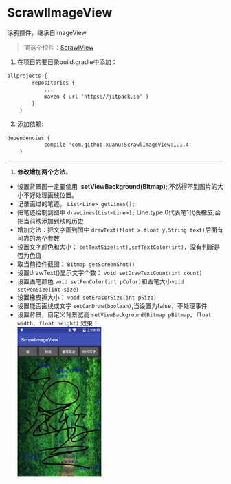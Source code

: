 # ScrawlImageView
涂鸦控件，继承自ImageView
> 同这个控件：[ScrawlView](https://github.com/xuanu/ScrawlView)   
  
1. 在项目的要目录build.gradle中添加：    
  
```
allprojects {
		repositories {
			...
			maven { url 'https://jitpack.io' }
		}
	}
```    

2. 添加依赖:  
   
```
dependencies {
	        compile 'com.github.xuanu:ScrawlImageView:1.1.4'
	}
```  

***  

1. **修改增加两个方法**。  
- 设置背景图一定要使用  **setViewBackground(Bitmap);**,不然得不到图片的大小不好处理画线位置。    
- 记录画过的笔迹。  `List<Line> getLines();`    
- 把笔迹绘制到图中  `drawLines(List<Line>);`  Line.type:0代表笔1代表橡皮,会把当前线添加到线的历史
- 增加方法：把文字画到图中 `drawText(float x,float y,String text)`后面有可靠的两个参数
- 设置文字颜色和大小： `setTextSize(int),setTextColor(int)`，没有判断是否为色值    
- 取当前控件截图： `Bitmap getScreenShot()`    
- 设置drawText()显示文字个数： `void setDrawTextCount(int count)`    
- 设置画笔颜色 `void setPenColor(int pColor)`和画笔大小` void setPenSize(int size) `    
- 设置橡皮擦大小： `void setEraserSize(int pSize)`
- 设置能否画线或文字 `setCanDraw(boolean)`,当设置为false，不处理事件
- 设置背景，自定义背景宽高 `setViewBackground(Bitmap pBitmap, float width, float height)`
效果：  
![image](https://github.com/xuanu/ScrawlImageView/raw/master/screenshots/device-2016-12-07-161347.png)  

